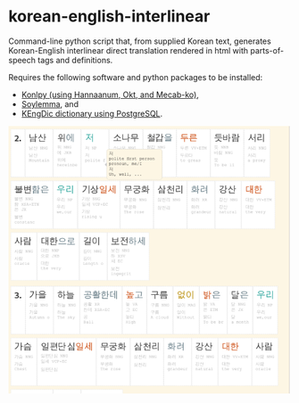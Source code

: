 # korean-english-interlinear
Command-line python script that, from supplied Korean text, generates Korean-English interlinear direct translation rendered in html with parts-of-speech tags and definitions.

Requires the following software and python packages to be installed: 
- [Konlpy (using Hannaanum, Okt, and Mecab-ko)](https://github.com/konlpy/konlpy), 
- [Soylemma](https://github.com/lovit/korean_lemmatizer), and 
- [KEngDic dictionary using PostgreSQL](https://github.com/garfieldnate/kengdic).

![Alt text](/screenshot.png?raw=true)
